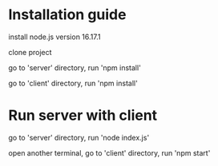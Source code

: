 # Installation guide

install node.js version 16.17.1

clone project

go to 'server' directory, run 'npm install'

go to 'client' directory, run 'npm install'

# Run server with client

go to 'server' directory, run 'node index.js'

open another terminal, go to 'client' directory, run 'npm start'

